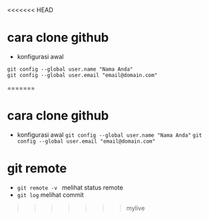 <<<<<<< HEAD
# cara clone github 
 - konfigurasi awal
```
git config --global user.name "Nama Anda"
git config --global user.email "email@domain.com"
```
=======

# cara clone github
 - konfigurasi awal
```git config --global user.name "Nama Anda"```
```git config --global user.email "email@domain.com"```



# git remote

- ```git remote -v ``` melihat status remote
- ```git log``` melihat commit 
>>>>>>> mylive
